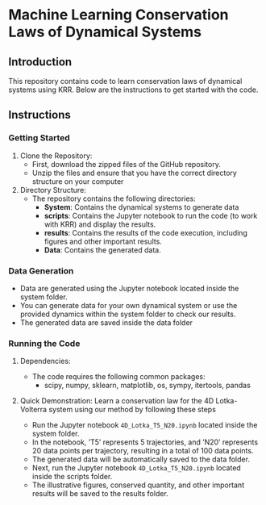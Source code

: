 # Machine Learning Conservation Laws of Dynamical Systems

## Introduction  

This repository contains code to learn conservation laws of dynamical systems
using KRR. Below are the instructions to get started with the code.

## Instructions

### Getting Started

1. Clone the Repository:
   * First, download the zipped files of the GitHub repository.
   *  Unzip the files and ensure that you have the correct directory structure on your computer
2. Directory Structure:
    * The repository contains the following directories:
       - **System**: Contains the dynamical systems to generate data
       - **scripts**: Contains the Jupyter notebook to run the code (to work with KRR) and display the results.
       - **results**: Contains the results of the code execution, including figures and other important results.
       - **Data**: Contains the generated data.

### Data Generation

* Data are generated using the Jupyter notebook located inside the system folder.
* You can generate data for your own dynamical system or use the provided dynamics within the system folder to check our results.
* The generated data are saved inside the data folder

### Running the Code

1. Dependencies:
   * The code requires the following common packages:
       - scipy, numpy, sklearn, matplotlib, os, sympy, itertools, pandas
2. Quick Demonstration:
Learn a conservation law for the 4D Lotka-Volterra system using our method by following these steps

   *  Run the Jupyter notebook ```4D_Lotka_T5_N20.ipynb``` located inside the system folder.
   *   In the notebook, ’T5’ represents 5 trajectories, and ’N20’ represents 20 data points per trajectory, resulting in a total of 100 data points.
   *  The generated data will be automatically saved to the data folder.
   *  Next, run the Jupyter notebook ```4D_Lotka_T5_N20.ipynb``` located inside the scripts folder.
   *  The illustrative figures, conserved quantity, and other important results will be saved to the results folder.
